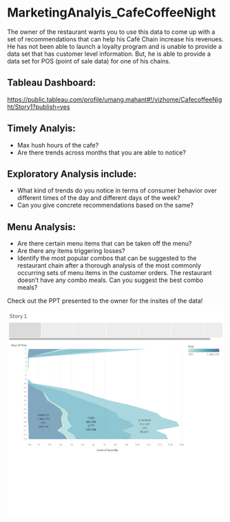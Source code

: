 # MarketingAnalyis_CafeCoffeeNight
The owner of the restaurant wants you to use this data to come up with a set of recommendations that can help his Café Chain increase his revenues. 
He has not been able to launch a loyalty program and is unable to provide  a data set that has customer level information. 
But, he is able to provide  a data set for POS (point of sale data) for one of his chains.

## Tableau Dashboard:
https://public.tableau.com/profile/umang.mahant#!/vizhome/CafecoffeeNight/Story1?publish=yes

## Timely Analyis:
* Max hush hours of the cafe?
* Are there trends across months that you are able to notice?

## Exploratory Analysis include:
* What kind of trends do you notice in terms of consumer behavior over different times of the day and different days of the week? 
* Can you give concrete recommendations based on the same? 
 
## Menu Analysis:
* Are there certain menu items that can be taken off the menu? 
* Are there any items triggering losses?
* Identify the most popular combos that can be suggested to the restaurant chain after a thorough analysis of the most commonly occurring sets of menu items in the customer orders. The restaurant doesn’t have any combo meals. Can you suggest the best combo meals? 

Check out the PPT presented to the owner for the insites of the data!

![alt text](https://github.com/Umang1611/MarketingAnalyis_CafeCoffeeNight/blob/master/Busyhrs.png)
